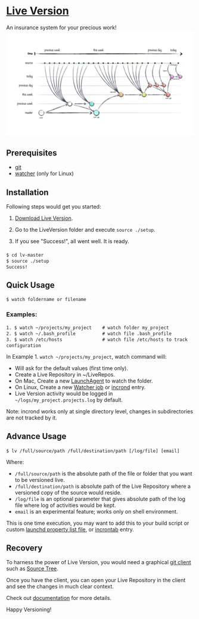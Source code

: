 # [Live Version][home]

An insurance system for your precious work!
![](images/lv-overview.png)

## Prerequisites 
- [git](http://goo.gl/8O8hz)
- [watcher](https://github.com/gregghz/Watcher) (only for Linux)

## Installation

Following steps would get you started:

1. [Download Live Version][dnld].

2. Go to the LiveVersion folder and execute `source ./setup`.

3. If you see "Success!", all went well. It is ready.

####

    $ cd lv-master 
    $ source ./setup
    Success!

## Quick Usage

    $ watch foldername or filename

### Examples:

    1. $ watch ~/projects/my_project    # watch folder my_project
    2. $ watch ~/.bash_profile          # watch file .bash_profile
    3. $ watch /etc/hosts               # watch file /etc/hosts to track configuration

In Example 1. `watch ~/projects/my_project`, watch command will:

- Will ask for the default values (first time only).
- Create a Live Repository in ~/LiveRepos.
- On Mac, Create a new [LaunchAgent](http://goo.gl/FLeqgu) to watch the folder.
- On Linux, Create a new [Watcher job](http://goo.gl/5edOBt) or [incrond](http://goo.gl/B2ZAfE) entry. 
- Live Version activity would be logged in `~/logs/my_project.projects.log` by default.

Note: incrond works only at single directory level, changes in subdirectories are not tracked by it.

## Advance Usage


    $ lv /full/source/path /full/destination/path [/log/file] [email]

Where:

- `/full/source/path` is the absolute path of the file or folder that you want to be versioned live.
- `/full/destination/path` is absolute path of the Live Repository where a versioned copy of the source would reside.
- `/log/file` is an optional parameter that gives absolute path of the log file where log of activities would be kept.
- `email` is an experimental feature; works only on shell environment. 

This is one time execution, you may want to add this to your build script or custom [launchd property list file](http://goo.gl/8KeHBU), or [incrontab](http://goo.gl/B2ZAfE) entry.


## Recovery

To harness the power of Live Version, you would need a graphical [git client](http://git-scm.com/downloads/guis) such as [Source Tree](http://www.sourcetreeapp.com/).

Once you have the client, you can open your Live Repository in the client and see the changes in much clear context.

Check out [documentation][recovery] for more details.

Happy Versioning!

[dnld]: https://github.com/anupam-arohi/lv/archive/master.zip 
[recovery]: http://anupam-arohi.github.io/lv/documentation/Recovery/ 
[home]: http://anupam-arohi.github.io


